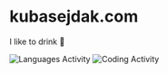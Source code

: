 # kubasejdak.com

I like to drink :beers:

![Languages Activity](https://wakatime.com/share/@0424aa57-704b-40a7-be5b-23086e2abd72/addecce3-968e-49db-94e8-216675e40348.svg)
![Coding Activity](https://wakatime.com/share/@0424aa57-704b-40a7-be5b-23086e2abd72/dd602182-0f3c-4ba0-ab9f-b851dc7ef611.svg)
